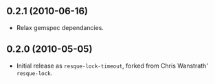 ## 0.2.1 (2010-06-16)

* Relax gemspec dependancies.

## 0.2.0 (2010-05-05)

* Initial release as `resque-lock-timeout`, forked from Chris Wanstrath'
  `resque-lock`.